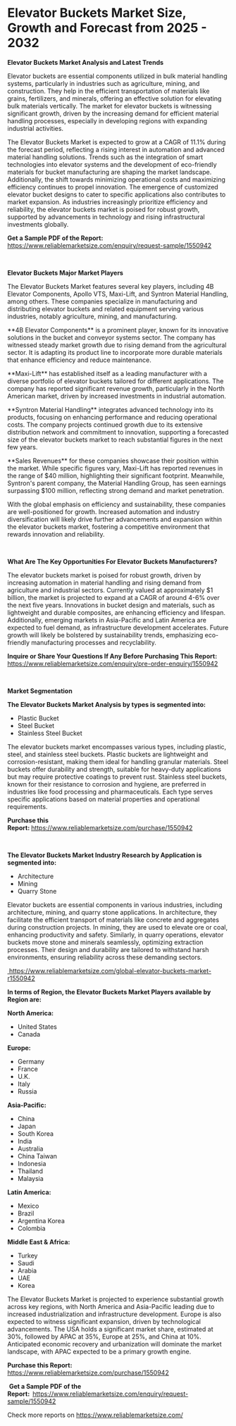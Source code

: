 <p><h1>Elevator Buckets Market Size, Growth and Forecast from 2025 - 2032</h1></p><p><strong>Elevator Buckets Market Analysis and Latest Trends</strong></p>
<p><p>Elevator buckets are essential components utilized in bulk material handling systems, particularly in industries such as agriculture, mining, and construction. They help in the efficient transportation of materials like grains, fertilizers, and minerals, offering an effective solution for elevating bulk materials vertically. The market for elevator buckets is witnessing significant growth, driven by the increasing demand for efficient material handling processes, especially in developing regions with expanding industrial activities.</p><p>The Elevator Buckets Market is expected to grow at a CAGR of 11.1% during the forecast period, reflecting a rising interest in automation and advanced material handling solutions. Trends such as the integration of smart technologies into elevator systems and the development of eco-friendly materials for bucket manufacturing are shaping the market landscape. Additionally, the shift towards minimizing operational costs and maximizing efficiency continues to propel innovation. The emergence of customized elevator bucket designs to cater to specific applications also contributes to market expansion. As industries increasingly prioritize efficiency and reliability, the elevator buckets market is poised for robust growth, supported by advancements in technology and rising infrastructural investments globally.</p></p>
<p><strong>Get a Sample PDF of the Report:&nbsp;</strong> <a href="https://www.reliablemarketsize.com/enquiry/request-sample/1550942?utm_campaign=3072&utm_medium=2&utm_source=Github&utm_content=ia&utm_term=08042025&utm_id=elevator-buckets">https://www.reliablemarketsize.com/enquiry/request-sample/1550942</a></p>
<p>&nbsp;</p>
<p><strong>Elevator Buckets Major Market Players</strong></p>
<p><p>The Elevator Buckets Market features several key players, including 4B Elevator Components, Apollo VTS, Maxi-Lift, and Syntron Material Handling, among others. These companies specialize in manufacturing and distributing elevator buckets and related equipment serving various industries, notably agriculture, mining, and manufacturing.</p><p>**4B Elevator Components** is a prominent player, known for its innovative solutions in the bucket and conveyor systems sector. The company has witnessed steady market growth due to rising demand from the agricultural sector. It is adapting its product line to incorporate more durable materials that enhance efficiency and reduce maintenance.</p><p>**Maxi-Lift** has established itself as a leading manufacturer with a diverse portfolio of elevator buckets tailored for different applications. The company has reported significant revenue growth, particularly in the North American market, driven by increased investments in industrial automation.</p><p>**Syntron Material Handling** integrates advanced technology into its products, focusing on enhancing performance and reducing operational costs. The company projects continued growth due to its extensive distribution network and commitment to innovation, supporting a forecasted size of the elevator buckets market to reach substantial figures in the next few years.</p><p>**Sales Revenues** for these companies showcase their position within the market. While specific figures vary, Maxi-Lift has reported revenues in the range of $40 million, highlighting their significant footprint. Meanwhile, Syntron's parent company, the Material Handling Group, has seen earnings surpassing $100 million, reflecting strong demand and market penetration.</p><p>With the global emphasis on efficiency and sustainability, these companies are well-positioned for growth. Increased automation and industry diversification will likely drive further advancements and expansion within the elevator buckets market, fostering a competitive environment that rewards innovation and reliability.</p></p>
<p>&nbsp;</p>
<p><strong>What Are The Key Opportunities For Elevator Buckets Manufacturers?</strong></p>
<p><p>The elevator buckets market is poised for robust growth, driven by increasing automation in material handling and rising demand from agriculture and industrial sectors. Currently valued at approximately $1 billion, the market is projected to expand at a CAGR of around 4-6% over the next five years. Innovations in bucket design and materials, such as lightweight and durable composites, are enhancing efficiency and lifespan. Additionally, emerging markets in Asia-Pacific and Latin America are expected to fuel demand, as infrastructure development accelerates. Future growth will likely be bolstered by sustainability trends, emphasizing eco-friendly manufacturing processes and recyclability.</p></p>
<p><strong>Inquire or Share Your Questions If Any Before Purchasing This Report:</strong> <a href="https://www.reliablemarketsize.com/enquiry/pre-order-enquiry/1550942?utm_campaign=3072&utm_medium=2&utm_source=Github&utm_content=ia&utm_term=08042025&utm_id=elevator-buckets">https://www.reliablemarketsize.com/enquiry/pre-order-enquiry/1550942</a></p>
<p>&nbsp;</p>
<p><strong>Market Segmentation</strong></p>
<p><strong>The Elevator Buckets Market Analysis by types is segmented into:</strong></p>
<p><ul><li>Plastic Bucket</li><li>Steel Bucket</li><li>Stainless Steel Bucket</li></ul></p>
<p><p>The elevator buckets market encompasses various types, including plastic, steel, and stainless steel buckets. Plastic buckets are lightweight and corrosion-resistant, making them ideal for handling granular materials. Steel buckets offer durability and strength, suitable for heavy-duty applications but may require protective coatings to prevent rust. Stainless steel buckets, known for their resistance to corrosion and hygiene, are preferred in industries like food processing and pharmaceuticals. Each type serves specific applications based on material properties and operational requirements.</p></p>
<p><strong>Purchase this Report:&nbsp;</strong><a href="https://www.reliablemarketsize.com/purchase/1550942?utm_campaign=3072&utm_medium=2&utm_source=Github&utm_content=ia&utm_term=08042025&utm_id=elevator-buckets">https://www.reliablemarketsize.com/purchase/1550942</a></p>
<p>&nbsp;</p>
<p><strong>The Elevator Buckets Market Industry Research by Application is segmented into:</strong></p>
<p><ul><li>Architecture</li><li>Mining</li><li>Quarry Stone</li></ul></p>
<p><p>Elevator buckets are essential components in various industries, including architecture, mining, and quarry stone applications. In architecture, they facilitate the efficient transport of materials like concrete and aggregates during construction projects. In mining, they are used to elevate ore or coal, enhancing productivity and safety. Similarly, in quarry operations, elevator buckets move stone and minerals seamlessly, optimizing extraction processes. Their design and durability are tailored to withstand harsh environments, ensuring reliability across these demanding sectors.</p></p>
<p><a href="https://www.reliablemarketsize.com/global-elevator-buckets-market-r1550942?utm_campaign=3072&utm_medium=2&utm_source=Github&utm_content=ia&utm_term=08042025&utm_id=elevator-buckets">&nbsp;https://www.reliablemarketsize.com/global-elevator-buckets-market-r1550942</a></p>
<p><strong>In terms of Region, the Elevator Buckets Market Players available by Region are:</strong></p>
<p>
    <p> <strong> North America: </strong>
        <ul>
            <li>United States</li>
            <li>Canada</li>
        </ul>
        </p> 
    <p> <strong> Europe: </strong>
        <ul>
            <li>Germany</li>
            <li>France</li>
            <li>U.K.</li>
            <li>Italy</li>
            <li>Russia</li>
        </ul>
        </p> 
    <p> <strong> Asia-Pacific: </strong>
        <ul>
            <li>China</li>
            <li>Japan</li>
            <li>South Korea</li>
            <li>India</li>
            <li>Australia</li>
            <li>China Taiwan</li>
            <li>Indonesia</li>
            <li>Thailand</li>
            <li>Malaysia</li>
        </ul>
        </p> 
    <p> <strong> Latin America: </strong>
        <ul>
            <li>Mexico</li>
            <li>Brazil</li>
            <li>Argentina Korea</li>
            <li>Colombia</li>
        </ul>
        </p> 
    <p> <strong> Middle East & Africa: </strong>
        <ul>
            <li>Turkey</li>
            <li>Saudi</li>
            <li>Arabia</li>
            <li>UAE</li>
            <li>Korea</li>
        </ul>
    </p>
    </p>
<p><p>The Elevator Buckets Market is projected to experience substantial growth across key regions, with North America and Asia-Pacific leading due to increased industrialization and infrastructure development. Europe is also expected to witness significant expansion, driven by technological advancements. The USA holds a significant market share, estimated at 30%, followed by APAC at 35%, Europe at 25%, and China at 10%. Anticipated economic recovery and urbanization will dominate the market landscape, with APAC expected to be a primary growth engine.</p></p>
<p><strong>Purchase this Report: </strong><a href="https://www.reliablemarketsize.com/purchase/1550942?utm_campaign=3072&utm_medium=2&utm_source=Github&utm_content=ia&utm_term=08042025&utm_id=elevator-buckets">https://www.reliablemarketsize.com/purchase/1550942</a></p>
<p>&nbsp;<strong>Get a Sample PDF of the Report:&nbsp;&nbsp;</strong><a href="https://www.reliablemarketsize.com/enquiry/request-sample/1550942?utm_campaign=3072&utm_medium=2&utm_source=Github&utm_content=ia&utm_term=08042025&utm_id=elevator-buckets">https://www.reliablemarketsize.com/enquiry/request-sample/1550942</a></p>
<p><strong></strong></p>
<p>Check more reports on <a href="https://www.reliablemarketsize.com/?utm_campaign=3072&utm_medium=2&utm_source=Github&utm_content=ia&utm_term=08042025&utm_id=elevator-buckets">https://www.reliablemarketsize.com/</a></p>